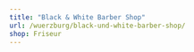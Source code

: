 ```yaml
---
title: "Black & White Barber Shop"
url: /wuerzburg/black-und-white-barber-shop/
shop: Friseur
---
```

